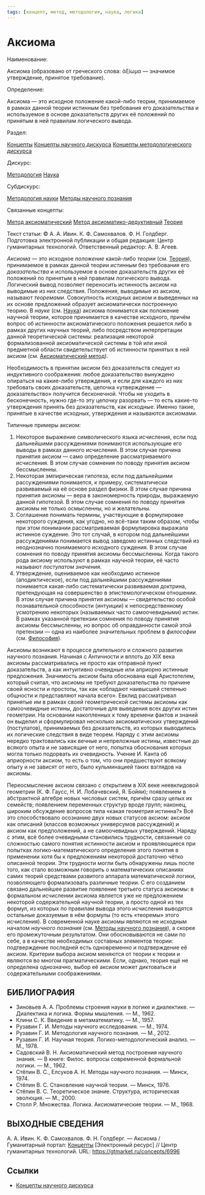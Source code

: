 ```yaml
---
tags: [концепт, метод, методология, наука, логика]
---
```

# Аксиома

Наименование:

Аксиома (образовано от греческого слова: ἀξίωμα — значимое утверждение, принятое требование).

Определение:

Аксиома — это исходное положение какой-либо теории, принимаемое в рамках данной теории истинным без требования его доказательства и используемое в основе доказательств других её положений по принятым в ней правилам логического вывода.

Раздел:

[Концепты](https://gtmarket.ru/concepts/)  [Концепты научного дискурса](https://gtmarket.ru/concepts/scientific-concepts) [Концепты методологического дискурса](https://gtmarket.ru/concepts/methodological-concepts)

Дискурс:

[Методология](https://gtmarket.ru/concepts/6870) [Наука](https://gtmarket.ru/concepts/6860)

Субдискурс:

[Методология науки](https://gtmarket.ru/concepts/6872) [Методы научного познания](https://gtmarket.ru/concepts/6874)

Связанные концепты:

[Метод аксиоматический](https://gtmarket.ru/concepts/6995) [Метод аксиоматико-дедуктивный](https://gtmarket.ru/concepts/7334) [Теория](https://gtmarket.ru/concepts/6945)

Текст статьи: © А. А. Ивин. К. Ф. Самохвалов. Ф. Н. Голдберг. Подготовка электронной публикации и общая редакция: Центр гуманитарных технологий. Ответственный редактор: А. В. Агеев.

_Аксиома_ — это исходное _положение_ какой-либо _теории_ (см. [Теория](https://gtmarket.ru/concepts/6945)), принимаемое в рамках данной теории _истинным_ без требования его _доказательства_ и используемое в основе доказательств других её положений по принятым в ней правилам логического вывода. Логический вывод позволяет переносить истинность аксиом на выводимые из них следствия. Положения, выводимые из аксиом, называют _теоремами_. Совокупность исходных аксиом и выведенных на их основе предложений образует аксиоматически построенную теорию. В _науке_ (см. [Наука](https://gtmarket.ru/concepts/6860)) аксиома понимается как положение научной теории, которое принимается в качестве исходного, причём вопрос об истинности аксиоматического положения решается либо в рамках других научных теорий, либо посредством интерпретации данной теоретической системы: реализация некоторой формализованной аксиоматической системы в той или иной предметной области свидетельствует об истинности принятых в ней аксиом (см. [Аксиоматический метод](https://gtmarket.ru/concepts/6995)).

Необходимость в принятии аксиом без доказательств следует из индуктивного соображения: любое доказательство вынуждено опираться на какие-либо утверждения, и если для каждого из них требовать своих доказательств, цепочка «утверждение — доказательство» получится бесконечной. Чтобы не уходить в бесконечность, нужно где-то эту цепочку разорвать — то есть какие-то утверждения принять без доказательств, как исходные. Именно такие, принятые в качестве исходных, утверждения и называются аксиомами.

Типичные примеры аксиом:

1. Некоторое выражение символического языка исчисления, если под дальнейшими рассуждениями понимаются использующие его выводы в рамках данного исчисления. В этом случае причина принятия аксиом — само определение рассматриваемого исчисления. В этом случае сомнения по поводу принятия аксиом бессмысленны.
2. Некоторая эмпирическая гипотеза, если под дальнейшими рассуждениями понимается, к примеру, систематически развиваемый на её основе раздел физики. В этом случае причина принятия аксиомы — вера в закономерность природы, выражаемую данной гипотезой. В этом случае сомнения по поводу принятия аксиомы не только осмысленны, но и желательны.
3. Соглашение понимать термины, участвующие в формулировке некоторого суждения, как угодно, но всё-таки таким образом, чтобы при этом понимании рассматриваемая формулировка выражала истинное суждение. Это тот случай, в котором под дальнейшими рассуждениями понимается вывод заведомо истинных следствий из неоднозначно понимаемого исходного суждения. В этом случае сомнения по поводу принятия аксиомы бессмысленны. Когда такого рода аксиому используют в рамках научной теории, её часто называют _постулатом значения_.
4. Утверждение, оцениваемое как необходимо истинное (аподиктическое), если под дальнейшими рассуждениями понимается какая-либо систематически развиваемая доктрина, претендующая на совершенство в эпистемологическом отношении. В этом случае причина принятия аксиомы — свидетельство особой познавательной способности (интуиции) к непосредственному усмотрению некоторых (называемых часто самоочевидными) истин. В рамках указанной претензии сомнения по поводу принятия аксиомы бессмысленны, но вопрос об оправданности самой этой претензии — одна из наиболее значительных проблем в _философии_ (см. [Философия](https://gtmarket.ru/concepts/6862)).

Аксиомы возникают в процессе длительного и сложного развития научного познания. Начиная с Античности и вплоть до XIX века аксиомы рассматривались не просто как отправной пункт доказательств, а как интуитивно очевидные или априорно истинные предложения. Значимость аксиом была обоснована ещё Аристотелем, который считал, что аксиомы не требуют доказательства по причине своей ясности и простоты, так как «обладают наивысшей степенью общности и представляют начала всего». Евклид рассматривал принятые им в рамках своей геометрической системы аксиомы как самоочевидные истины, достаточные для выведения всех других истин геометрии. На основании накопленных к тому времени фактов и знаний он выделил и сформулировал несколько аксиоматических утверждений (постулатов), принимаемых без доказательств, из которых выводились их логические следствия в виде теорем. Наряду с этим аксиомы нередко трактовались как вечные и непреложные истины, известные до всякого опыта и не зависящие от него, попытка обоснования которых могла только подорвать их очевидность. Учение И. Канта об априорности аксиом, то есть о том, что они предшествуют всякому опыту и не зависят от него, было кульминацией таких взглядов на аксиомы.

Переосмысление аксиом связано с открытием в XIX веке неевклидовой геометрии (К. Ф. Гаусс, Н. И. Лобачевский, Я. Бойяи); появлением в абстрактной алгебре новых числовых систем, причём сразу целых их семейств; появлением переменных структур вроде групп; наконец, широким обсуждение вопросов типа «какая геометрия истинна?» Всё это способствовало осознанию двух новых статусов аксиом: аксиом как описаний (классов возможных универсумов рассуждений) и аксиом как предположений, а не самоочевидных утверждений. Наряду с этим, всё более очевидными становились трудности, связанные со сложностью самого понятия истинности аксиом и проявляющиеся при попытках логико-математического определения этого понятия в применении хотя бы к предложениям некоторой достаточно чётко описанной теории. Эти трудности могли быть обнаружены лишь после того, как стало возможным говорить о математических описаниях самих теорий средствами развитого аппарата математической логики, позволяющего формализовать различные теории. С его созданием связано дальнейшее развитие появление третьего статуса аксиомы: в формальном исчислении аксиома является уже не предложением некоторой содержательной научной теории, а просто одной из тех формул, из которых по правилам вывода этого исчисления выводятся остальные доказуемые в нём формулы (то есть «теоремы» этого исчисления). В современной науке аксиомы являются не исходным началом _научного познания_ (см. [Методы научного познания](https://gtmarket.ru/concepts/6874)), а скорее его промежуточным результатом. Они обосновываются не сами по себе, а в качестве необходимых составных элементов теории: подтверждение последней есть одновременно и подтверждение её аксиом. Критерии выбора аксиом меняются от теории к теории и являются во многом прагматическими. Если, однако, теория ещё не определена однозначно, выбор её аксиом может диктоваться и содержательными соображениями.

## БИБЛИОГРАФИЯ

- Зиновьев А. А. Проблемы строения науки в логике и диалектике. — Диалектика и логика. Формы мышления. — М., 1962.
- Клини С. К. Введение в метаматематику. — М., 1957.
- Рузавин Г. И. Методы научного исследования. — М., 1974.
- Рузавин Г. И. Методология научного познания. — М., 2012.
- Рузавин Г. И. Научная теория. Логико-методологический анализ. — М., 1978.
- Садовский В. Н. Аксиоматический метод построения научного знания. — В книге: Филос. вопросы современной формальной логики. — М., 1962.
- Стёпин В. С., Елсуков А. Н. Методы научного познания. — Минск, 1974.
- Стёпин B. C. Становление научной теории. — Минск, 1976.
- Стёпин B. C. Теоретическое знание. Структура, историческая эволюция. — М., 2000.
- Столл Р. Множества. Логика. Аксиоматические теории. — М., 1968.

## ВЫХОДНЫЕ СВЕДЕНИЯ

А. А. Ивин. К. Ф. Самохвалов. Ф. Н. Голдберг. — Аксиома / Гуманитарный портал: [Концепты](https://gtmarket.ru/concepts/) [Электронный ресурс] // Центр гуманитарных технологий. URL: <https://gtmarket.ru/concepts/6996>

## Ссылки

- [Концепты научного дискурса](Концепты%20научного%20дискурса.md)
